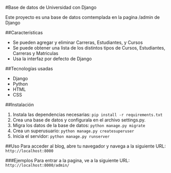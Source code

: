 #Base de datos de Universidad con Django

Este proyecto es una base de datos comtemplada en la pagina /admin de Django

##Características

- Se pueden agregar y eliminar Carreras, Estudiantes, y Cursos
- Se puede obtener una lista de los distintos tipos de Cursos, Estudiantes, Carreras y Matriculas
- Usa la interfaz por defecto de Django

##Tecnologías usadas

- Django
- Python
- HTML
- CSS

##Instalación

1. Instala las dependencias necesarias:
`pip install -r requirements.txt`
2. Crea una base de datos y configurala en el archivo settings.py.
3. Migra los datos de la base de datos:
`python manage.py migrate`
4. Crea un superusuario:
`python manage.py createsuperuser`
5. Inicia el servidor:
`python manage.py runserver`

##Uso
Para acceder al blog, abre tu navegador y navega a la siguiente URL:
`http://localhost:8000`

###Ejemplos
Para entrar a la pagina, ve a la siguiente URL:
`http://localhost:8000/admin/`



